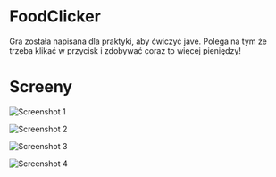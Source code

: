 # FoodClicker

Gra została napisana dla praktyki, aby ćwiczyć jave. Polega na tym że trzeba klikać w przycisk i zdobywać coraz to więcej pieniędzy!

# Screeny
![Screenshot 1](https://cdn.discordapp.com/attachments/876772489492070413/878998745960812604/unknown.png)

![Screenshot 2](https://cdn.discordapp.com/attachments/876772489492070413/878998784628105286/unknown.png)

![Screenshot 3](https://cdn.discordapp.com/attachments/876772489492070413/878998815603048508/unknown.png)

![Screenshot 4](https://cdn.discordapp.com/attachments/876772489492070413/878998846951260190/unknown.png)

